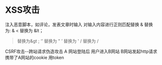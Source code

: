 # XSS攻击
注入恶意脚本，如评论，发表文章时输入<script>console.log(document.cookie) or 将cookie发到自己的服务器</script>
对输入内容进行正则匹配替换
& 替换 为: &amp;
< 替换为 &lt；
> 替换为&gt ;
‘’ 替换为 &quot;
’ 替换为 &#x27;
/ 替换为 &#x2f;

CSRF攻击--跨站请求伪造攻击
A 网站登陆后 用户进入B网站 B网站发起http请求 携带了A网站的cookie
用token